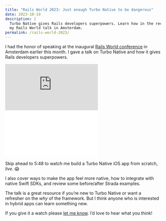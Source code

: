 ```yaml
---
title: "Rails World 2023: Just enough Turbo Native to be dangerous"
date: 2023-10-19
description: |
  Turbo Native gives Rails developers superpowers. Learn how in the recording of
  my Rails World talk in Amsterdam.
permalink: /rails-world-2023/
---
```


I had the honor of speaking at the inaugural [Rails World conference](https://rubyonrails.org/world) in Amsterdam earlier this month. I gave a talk on Turbo Native and how it gives Rails developers superpowers.

<iframe src="https://www.youtube.com/embed/hAq05KSra2g?si=qtmjETyLtXDJKCzh" class="w-full aspect-video rounded" title="YouTube video player" frameborder="0" allowfullscreen></iframe>

<iframe src="/slides/rails-world-2023" class="w-full aspect-video border rounded" title="Presentation slides" frameborder="0" allowfullscreen></iframe>

Skip ahead to 5:48 to watch me build a Turbo Native iOS app from scratch, _live_. 😱

I also cover ways to make the app feel more native, how to integrate with native Swift SDKs, and review some before/after Strada examples.

The talk is a great resource if you’re new to Turbo Native or want a refresher on the _why_ of the framework. But I think anyone who is interested in hybrid apps can learn something new.

If you give it a watch please [let me know](mailto:joe@masilotti.com). I’d love to hear what you think!
